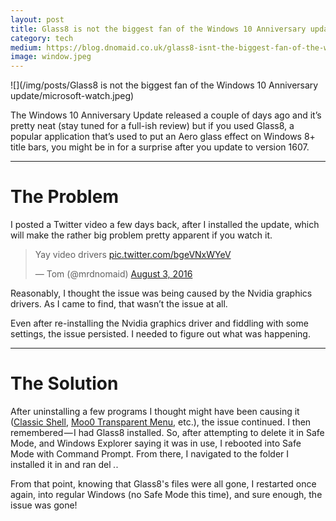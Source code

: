 ```yaml
---
layout: post
title: Glass8 is not the biggest fan of the Windows 10 Anniversary update
category: tech
medium: https://blog.dnomaid.co.uk/glass8-isnt-the-biggest-fan-of-the-windows-10-anniversary-update-92a00350fbc2
image: window.jpeg
---
```


![](/img/posts/Glass8 is not the biggest fan of the Windows 10 Anniversary update/microsoft-watch.jpeg)

The Windows 10 Anniversary Update released a couple of days ago and it’s pretty neat (stay tuned for a full-ish review) but if you used Glass8, a popular application that’s used to put an Aero glass effect on Windows 8+ title bars, you might be in for a surprise after you update to version 1607.

---

# The Problem
I posted a Twitter video a few days back, after I installed the update, which will make the rather big problem pretty apparent if you watch it.

<div>
<div style="max-width: 40em !important; margin: 0 auto;">
<blockquote class="twitter-tweet" data-lang="en"><p lang="en" dir="ltr">Yay video drivers <a href="https://t.co/bgeVNxWYeV">pic.twitter.com/bgeVNxWYeV</a></p>&mdash; Tom (@mrdnomaid) <a href="https://twitter.com/mrdnomaid/status/760767912126844928">August 3, 2016</a></blockquote>
<script async src="//platform.twitter.com/widgets.js" charset="utf-8"></script>
</div>
</div>

Reasonably, I thought the issue was being caused by the Nvidia graphics drivers. As I came to find, that wasn’t the issue at all.

Even after re-installing the Nvidia graphics driver and fiddling with some settings, the issue persisted. I needed to figure out what was happening.

---

# The Solution
After uninstalling a few programs I thought might have been causing it ([Classic Shell](http://www.classicshell.net/), [Moo0 Transparent Menu](http://www.moo0.com/software/TransparentMenu/), etc.), the issue continued. I then remembered — I had Glass8 installed. So, after attempting to delete it in Safe Mode, and Windows Explorer saying it was in use, I rebooted into Safe Mode with Command Prompt. From there, I navigated to the folder I installed it in and ran del *.*.

From that point, knowing that Glass8's files were all gone, I restarted once again, into regular Windows (no Safe Mode this time), and sure enough, the issue was gone!
